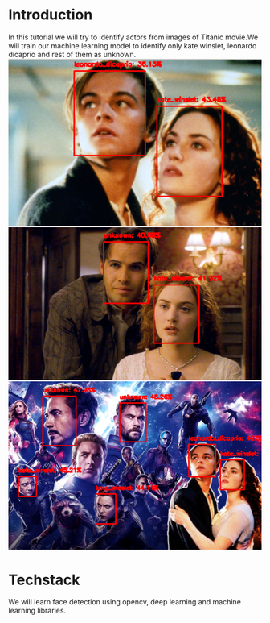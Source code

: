 # Introduction
In this tutorial we will try to identify actors from images of Titanic movie.We will train our machine learning model to identify only kate winslet, leonardo dicaprio and rest of them as unknown.
![leonardo dicaprio and kate winslet](readme-images/leonardo-Kate.png)
![Unknow and kate winslet ](readme-images/unknown-kate.png)
![leonardo dicaprio,kate winslet and Avengers](readme-images/avengers-kate-leonardo.png)
# Techstack
We will learn face detection using opencv, deep learning and machine learning libraries. 